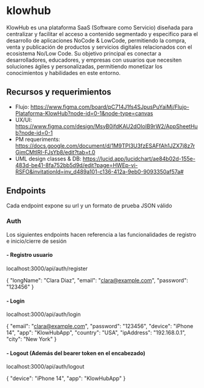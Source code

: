 # klowhub

KlowHub es una plataforma SaaS (Software como Servicio) diseñada para centralizar y facilitar el acceso a contenido segmentado y especifico para el desarrollo de aplicaciones NoCode & LowCode, permitiendo la compra, venta y publicación de productos y servicios digitales relacionados con el ecosistema No/Low Code. Su objetivo principal es conectar a desarrolladores, educadores, y empresas con usuarios que necesiten soluciones ágiles y personalizadas, permitiendo monetizar los conocimientos y habilidades en este entorno.

## Recursos y requerimientos

- Flujo: https://www.figma.com/board/pC714J1fs4SJpusPuYaiMj/Flujo-Plataforma-KlowHub?node-id=0-1&node-type=canvas
- UX/UI: https://www.figma.com/design/MsyB0jfdKAU2dOIoIB9rW2/AppSheetHub?node-id=0-1
- PM requeriments: https://docs.google.com/document/d/1M9TPI3U3fzESAFfAh1JZX7j8z7rGjmCMtIRI-FJsYb8/edit?tab=t.0
- UML design classes & DB: https://lucid.app/lucidchart/ae84b02d-155e-483d-be41-8fa752bb5d9d/edit?page=HWEp-vi-RSFO&invitationId=inv_d489a101-c136-412a-9eb0-9093350af57a#

## Endpoints
Cada endpoint expone su url y un formato de prueba JSON válido

### Auth
Los siguientes endpoints hacen referencia a las funcionalidades de registro e inicio/cierre de sesión


#### - Registro usuario

localhost:3000/api/auth/register

{
  "longName": "Clara Diaz",
  "email": "clara@example.com",
  "password": "123456"
}


#### - Login

localhost:3000/api/auth/login

{
  "email": "clara@example.com",
  "password": "123456",
  "device": "iPhone 14",
  "app": "KlowHubApp",
  "country": "USA",
  "ipAddress": "192.168.0.1",
  "city": "New York"
}


#### - Logout (Además del bearer token en el encabezado)

localhost:3000/api/auth/logout

{
  "device": "iPhone 14",
  "app": "KlowHubApp"
}

